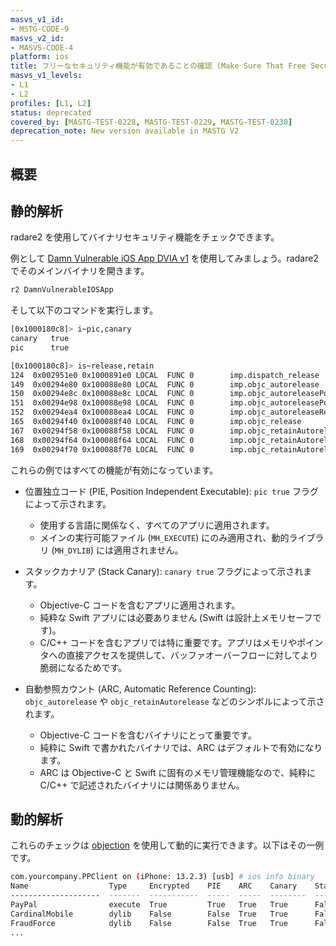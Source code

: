 ```yaml
---
masvs_v1_id:
- MSTG-CODE-9
masvs_v2_id:
- MASVS-CODE-4
platform: ios
title: フリーなセキュリティ機能が有効であることの確認 (Make Sure That Free Security Features Are Activated)
masvs_v1_levels:
- L1
- L2
profiles: [L1, L2]
status: deprecated
covered_by: [MASTG-TEST-0228, MASTG-TEST-0229, MASTG-TEST-0230]
deprecation_note: New version available in MASTG V2
---
```


## 概要

## 静的解析

radare2 を使用してバイナリセキュリティ機能をチェックできます。

例として [Damn Vulnerable iOS App DVIA v1](https://github.com/prateek147/DVIA/) を使用してみましょう。radare2 でそのメインバイナリを開きます。

```bash
r2 DamnVulnerableIOSApp
```

そして以下のコマンドを実行します。

```bash
[0x1000180c8]> i~pic,canary
canary   true
pic      true
```

```bash
[0x1000180c8]> is~release,retain
124  0x002951e0 0x1000891e0 LOCAL  FUNC 0        imp.dispatch_release
149  0x00294e80 0x100088e80 LOCAL  FUNC 0        imp.objc_autorelease
150  0x00294e8c 0x100088e8c LOCAL  FUNC 0        imp.objc_autoreleasePoolPop
151  0x00294e98 0x100088e98 LOCAL  FUNC 0        imp.objc_autoreleasePoolPush
152  0x00294ea4 0x100088ea4 LOCAL  FUNC 0        imp.objc_autoreleaseReturnValue
165  0x00294f40 0x100088f40 LOCAL  FUNC 0        imp.objc_release
167  0x00294f58 0x100088f58 LOCAL  FUNC 0        imp.objc_retainAutorelease
168  0x00294f64 0x100088f64 LOCAL  FUNC 0        imp.objc_retainAutoreleaseReturnValue
169  0x00294f70 0x100088f70 LOCAL  FUNC 0        imp.objc_retainAutoreleasedReturnValue
```

これらの例ではすべての機能が有効になっています。

- 位置独立コード (PIE, Position Independent Executable): `pic true` フラグによって示されます。
    - 使用する言語に関係なく、すべてのアプリに適用されます。
    - メインの実行可能ファイル (`MH_EXECUTE`) にのみ適用され、動的ライブラリ (`MH_DYLIB`) には適用されません。

- スタックカナリア (Stack Canary): `canary true` フラグによって示されます。
    - Objective-C コードを含むアプリに適用されます。
    - 純粋な Swift アプリには必要ありません (Swift は設計上メモリセーフです)。
    - C/C++ コードを含むアプリでは特に重要です。アプリはメモリやポインタへの直接アクセスを提供して、バッファオーバーフローに対してより脆弱になるためです。

- 自動参照カウント (ARC, Automatic Reference Counting): `objc_autorelease` や `objc_retainAutorelease` などのシンボルによって示されます。
    - Objective-C コードを含むバイナリにとって重要です。
    - 純粋に Swift で書かれたバイナリでは、ARC はデフォルトで有効になります。
    - ARC は Objective-C と Swift に固有のメモリ管理機能なので、純粋に C/C++ で記述されたバイナリには関係ありません。

## 動的解析

これらのチェックは [objection](../../../tools/generic/MASTG-TOOL-0038.md) を使用して動的に実行できます。以下はその一例です。

```bash
com.yourcompany.PPClient on (iPhone: 13.2.3) [usb] # ios info binary
Name                  Type     Encrypted    PIE    ARC    Canary    Stack Exec    RootSafe
--------------------  -------  -----------  -----  -----  --------  ------------  ----------
PayPal                execute  True         True   True   True      False         False
CardinalMobile        dylib    False        False  True   True      False         False
FraudForce            dylib    False        False  True   True      False         False
...
```
